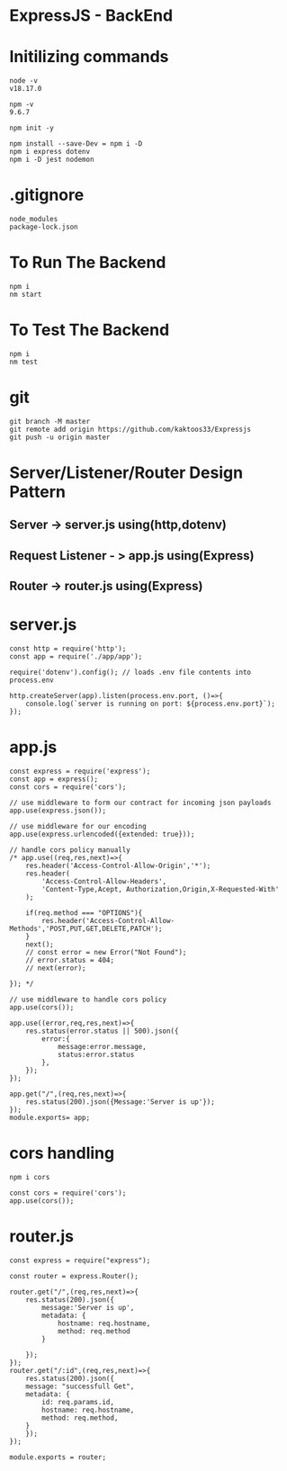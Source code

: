 # ExpressJS - BackEnd

# Initilizing commands

```shell
node -v
v18.17.0

npm -v
9.6.7

npm init -y

npm install --save-Dev = npm i -D
npm i express dotenv
npm i -D jest nodemon
```

# .gitignore

```shell
node_modules
package-lock.json
```

# To Run The Backend

```shell
npm i
nm start
```

# To Test The Backend

```shell
npm i
nm test
```

# git

```shell
git branch -M master
git remote add origin https://github.com/kaktoos33/Expressjs
git push -u origin master
```

# Server/Listener/Router Design Pattern

## Server -> server.js using(http,dotenv)

## Request Listener - > app.js using(Express)

## Router -> router.js using(Express)

# server.js

```shell
const http = require('http');
const app = require('./app/app');

require('dotenv').config(); // loads .env file contents into process.env

http.createServer(app).listen(process.env.port, ()=>{
    console.log(`server is running on port: ${process.env.port}`);
});

```

# app.js

```shell
const express = require('express');
const app = express();
const cors = require('cors');

// use middleware to form our contract for incoming json payloads
app.use(express.json());

// use middleware for our encoding
app.use(express.urlencoded({extended: true}));

// handle cors policy manually
/* app.use((req,res,next)=>{
    res.header('Access-Control-Allow-Origin','*');
    res.header(
        'Access-Control-Allow-Headers',
        'Content-Type,Acept, Authorization,Origin,X-Requested-With'
    );

    if(req.method === "OPTIONS"){
        res.header('Access-Control-Allow-Methods','POST,PUT,GET,DELETE,PATCH');
    }
    next();
    // const error = new Error("Not Found");
    // error.status = 404;
    // next(error);

}); */

// use middleware to handle cors policy
app.use(cors());

app.use((error,req,res,next)=>{
    res.status(error.status || 500).json({
        error:{
            message:error.message,
            status:error.status
        },
    });
});

app.get("/",(req,res,next)=>{
    res.status(200).json({Message:'Server is up'});
});
module.exports= app;
```

# cors handling

```shell
npm i cors

const cors = require('cors');
app.use(cors());
```

# router.js

```shell
const express = require("express");

const router = express.Router();

router.get("/",(req,res,next)=>{
    res.status(200).json({
        message:'Server is up',
        metadata: {
            hostname: req.hostname,
            method: req.method
        }

    });
});
router.get("/:id",(req,res,next)=>{
    res.status(200).json({
    message: "successfull Get",
    metadata: {
        id: req.params.id,
        hostname: req.hostname,
        method: req.method,
    }
    });
});

module.exports = router;

```
